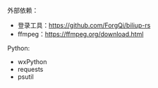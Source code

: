 外部依赖：
- 登录工具：https://github.com/ForgQi/biliup-rs
- ffmpeg：https://ffmpeg.org/download.html

Python:
- wxPython
- requests
- psutil

